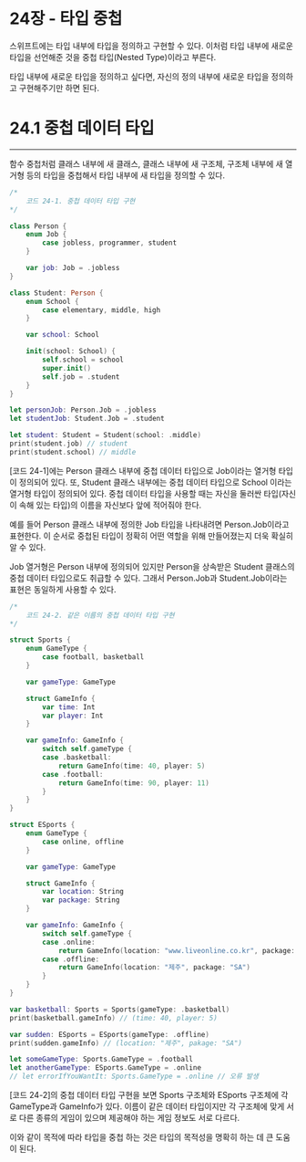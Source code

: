 # 24장 - 타입 중첩

스위프트에는 타입 내부에 타입을 정의하고 구현할 수 있다. 이처럼 타입 내부에 새로운 타입을 선언해준 것을 중첩 타입(Nested Type)이라고 부른다.

 타입 내부에 새로운 타입을 정의하고 싶다면, 자신의 정의 내부에 새로운 타입을 정의하고 구현해주기만 하면 된다.

# 24.1 중첩 데이터 타입

---

 함수 중첩처럼 클래스 내부에 새 클래스, 클래스 내부에 새 구조체, 구조체 내부에 새 열거형 등의 타입을 중첩해서 타입 내부에 새 타입을 정의할 수 있다.

```swift
/*
	코드 24-1. 중첩 데이터 타입 구현
*/

class Person {
    enum Job {
        case jobless, programmer, student
    }

    var job: Job = .jobless
}

class Student: Person {
    enum School {
        case elementary, middle, high
    }

    var school: School

    init(school: School) {
        self.school = school
        super.init()
        self.job = .student
    }
}

let personJob: Person.Job = .jobless
let studentJob: Student.Job = .student

let student: Student = Student(school: .middle)
print(student.job) // student
print(student.school) // middle
```

 [코드 24-1]에는 Person 클래스 내부에 중첩 데이터 타입으로 Job이라는 열거형 타입이 정의되어 있다. 또, Student 클래스 내부에는 중첩 데이터 타입으로 School 이라는 열거형 타입이 정의되어 있다. 중첩 데이터 타입을 사용할 때는 자신을 둘러싼 타입(자신이 속해 있는 타입)의 이름을 자신보다 앞에 적어줘야 한다. 

 예를 들어 Person 클래스 내부에 정의한 Job 타입을 나타내려면 Person.Job이라고 표현한다. 이 순서로 중첩된 타입이 정확히 어떤 역할을 위해 만들어졌는지 더욱 확실히 알 수 있다.

 Job 열거형은 Person 내부에 정의되어 있지만 Person을 상속받은 Student 클래스의 중첩 데이터 타입으로도 취급할 수 있다. 그래서 Person.Job과 Student.Job이라는 표현은 동일하게 사용할 수 있다.

 

```swift
/*
	코드 24-2. 같은 이름의 중첩 데이터 타입 구현
*/

struct Sports {
    enum GameType {
        case football, basketball
    }

    var gameType: GameType

    struct GameInfo {
        var time: Int
        var player: Int
    }

    var gameInfo: GameInfo {
        switch self.gameType {
        case .basketball:
            return GameInfo(time: 40, player: 5)
        case .football:
            return GameInfo(time: 90, player: 11)            
        }
    }
}

struct ESports {
    enum GameType {
        case online, offline
    }

    var gameType: GameType

    struct GameInfo {
        var location: String
        var package: String
    }

    var gameInfo: GameInfo {
        switch self.gameType {
        case .online:
            return GameInfo(location: "www.liveonline.co.kr", package: "LoL")
        case .offline:
            return GameInfo(location: "제주", package: "SA")
        }
    }
}

var basketball: Sports = Sports(gameType: .basketball)
print(basketball.gameInfo) // (time: 40, player: 5)

var sudden: ESports = ESports(gameType: .offline)
print(sudden.gameInfo) // (location: "제주", pakage: "SA")

let someGameType: Sports.GameType = .football
let anotherGameType: ESports.GameType = .online
// let errorIfYouWantIt: Sports.GameType = .online // 오류 발생
```

 [코드 24-2]의 중첩 데이터 타입 구현을 보면  Sports 구조체와 ESports 구조체에 각 GameType과 GameInfo가 있다. 이름이 같은 데이터 타입이지만 각 구조체에 맞게 서로 다른 종류의 게임이 있으며 제공해야 하는 게임 정보도 서로 다르다. 

 이와 같이 목적에 따라 타입을 중첩 하는 것은 타입의 목적성을 명확히 하는 데 큰 도움이 된다.